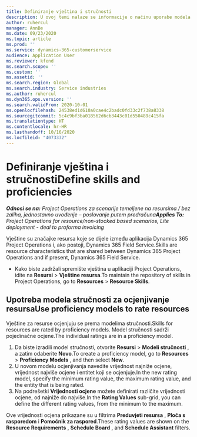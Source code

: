 ```yaml
---
title: Definiranje vještina i stručnosti
description: U ovoj temi nalaze se informacije o načinu uporabe modela stručnosti za ocjenu resursa.
author: ruhercul
manager: AnnBe
ms.date: 09/23/2020
ms.topic: article
ms.prod: ''
ms.service: dynamics-365-customerservice
audience: Application User
ms.reviewer: kfend
ms.search.scope: ''
ms.custom: ''
ms.assetid: ''
ms.search.region: Global
ms.search.industry: Service industries
ms.author: ruhercul
ms.dyn365.ops.version: ''
ms.search.validFrom: 2020-10-01
ms.openlocfilehash: 24538ed1d610a0cae4c2badc0fd33c2f738a8338
ms.sourcegitcommit: 5c4c9bf3ba018562d6cb3443c01d550489c415fa
ms.translationtype: HT
ms.contentlocale: hr-HR
ms.lasthandoff: 10/16/2020
ms.locfileid: "4073332"
---
```

# <a name="define-skills-and-proficiencies"></a><span data-ttu-id="c1537-103">Definiranje vještina i stručnosti</span><span class="sxs-lookup"><span data-stu-id="c1537-103">Define skills and proficiencies</span></span>

<span data-ttu-id="c1537-104">_**Odnosi se na:** Project Operations za scenarije temeljene na resursima / bez zaliha, jednostavno uvođenje – poslovanje putem predračuna_</span><span class="sxs-lookup"><span data-stu-id="c1537-104">_**Applies To:** Project Operations for resource/non-stocked based scenarios, Lite deployment - deal to proforma invoicing_</span></span>

<span data-ttu-id="c1537-105">Vještine su značajke resursa koje se dijele između aplikacija Dynamics 365 Project Operations i, ako postoji, Dynamics 365 Field Service.</span><span class="sxs-lookup"><span data-stu-id="c1537-105">Skills are resource characteristics that are shared between Dynamics 365 Project Operations and if present, Dynamics 365 Field Service.</span></span> 

- <span data-ttu-id="c1537-106">Kako biste zadržali spremište vještina u aplikaciji Project Operations, idite na **Resursi** \> **Vještine resursa**.</span><span class="sxs-lookup"><span data-stu-id="c1537-106">To maintain the repository of skills in Project Operations, go to **Resources** \> **Resource Skills**.</span></span> 

## <a name="use-proficiency-models-to-rate-resources"></a><span data-ttu-id="c1537-107">Upotreba modela stručnosti za ocjenjivanje resursa</span><span class="sxs-lookup"><span data-stu-id="c1537-107">Use proficiency models to rate resources</span></span>

<span data-ttu-id="c1537-108">Vještine za resurse ocjenjuju se prema modelima stručnosti.</span><span class="sxs-lookup"><span data-stu-id="c1537-108">Skills for resources are rated by proficiency models.</span></span> <span data-ttu-id="c1537-109">Model stručnosti sadrži pojedinačne ocjene.</span><span class="sxs-lookup"><span data-stu-id="c1537-109">The individual ratings are in a proficiency model.</span></span> 

1. <span data-ttu-id="c1537-110">Da biste izradili model stručnosti, otvorite **Resursi** \> **Modeli stručnosti** , a zatim odaberite **Novo**.</span><span class="sxs-lookup"><span data-stu-id="c1537-110">To create a proficiency model, go to **Resources** \> **Proficiency Models** , and then select **New**.</span></span>
2. <span data-ttu-id="c1537-111">U novom modelu ocjenjivanja navedite vrijednost najniže ocjene, vrijednost najviše ocjene i entitet koji se ocjenjuje.</span><span class="sxs-lookup"><span data-stu-id="c1537-111">In the new rating model, specify the minimum rating value, the maximum rating value, and the entity that is being rated.</span></span>
3. <span data-ttu-id="c1537-112">Na podrešetki **Vrijednosti ocjene** možete definirati različite vrijednosti ocjene, od najniže do najviše.</span><span class="sxs-lookup"><span data-stu-id="c1537-112">In the **Rating Values** sub-grid, you can define the different rating values, from the minimum to the maximum.</span></span>


<span data-ttu-id="c1537-113">Ove vrijednosti ocjena prikazane su u filtrima **Preduvjeti resursa** , **Ploča s rasporedom** i **Pomoćnik za raspored**.</span><span class="sxs-lookup"><span data-stu-id="c1537-113">These rating values are shown on the **Resource Requirements** , **Schedule Board** , and **Schedule Assistant** filters.</span></span>
